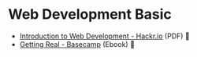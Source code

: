 # Web Development Basic

- [Introduction to Web Development - Hackr.io](https://hackr.io/documents/webdev-ebook.pdf) (PDF) 📖
- [Getting Real - Basecamp](https://basecamp.com/books/getting-real) (Ebook) 📖
